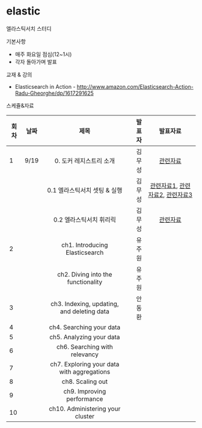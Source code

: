 # elastic
엘라스틱서치 스터디

기본사항
* 매주 화요일 점심(12~1시)
* 각자 돌아가며 발표


교재 & 강의
* Elasticsearch in Action - http://www.amazon.com/Elasticsearch-Action-Radu-Gheorghe/dp/1617291625


스케쥴&자료

| 회차 | 날짜  | 제목                                                       | 발표자 |  발표자료      |
|------| ----- |:----------------------------------------------------------:| ------:|:-------------: |
|  1   |  9/19 | 0. 도커 레지스트리 소개                                    | 김무성 | [관련자료](http://gyus.me/?p=546)  |
|      |      | 0.1 엘라스틱서치 셋팅 & 실행                                             | 김무성 | [관련자료1](https://github.com/n42corp/elasticsearch), [관련자료2](https://github.com/n42corp/dockerfiles/tree/master/korean-morpheme-sinatra), [관련자료3](http://blog.nacyot.com/articles/2015-06-13-eunjeon-with-elasticsearch/)  |
|      |      | 0.2 엘라스틱서치 휘리릭                                     | 김무성 | [관련자료](http://www.slideshare.net/seunghyuneom/elastic-search-52724188)  |
|  2   |      | ch1. Introducing Elasticsearch                              | 유주원 |   |
|      |      | ch2. Diving into the functionality                          | 유주원 |   |
|  3   |      | ch3. Indexing, updating, and deleting data                  | 안동환 |   |
|  4   |      | ch4. Searching your data                                    |        |   |
|  5   |      | ch5. Analyzing your data                                    |        |   |
|  6   |      | ch6. Searching with relevancy                               |        |   |
|  7   |      | ch7. Exploring your data with aggregations                  |        |   |
|  8   |      | ch8. Scaling out                                            |        |   |
|  9   |      | ch9. Improving performance                                  |        |   |
|  10  |      | ch10. Administering your cluster                            |        |   |

